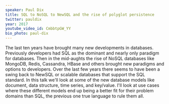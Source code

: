 ```yaml
---
speaker: Paul Dix
title: SQL to NoSQL to NewSQL and the rise of polyglot persistence
twitter: pauldix
year: 2017
youtube_video_id: CmbbtpGW_YY
bio_photo: paul-dix
---
```


The last ten years have brought many new developments in databases. Previously developers had SQL as the dominant and nearly only paradigm for databases. Then in the mid-aughts the rise of NoSQL databases like MongoDB, Redis, Cassandra, HBase and others brought new paradigms and options to developers. Over the last few years there seems to have been a swing back to NewSQL or scalable databases that support the SQL standard. In this talk we'll look at some of the new database models like document, data structure, time series, and key/value. I'll look at use cases where these different models end up being a better fit for their problem domains than SQL, the previous one true language to rule them all.
